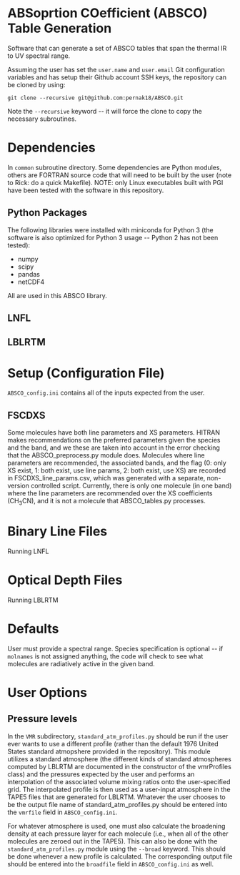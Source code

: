 # ABSoprtion COefficient (ABSCO) Table Generation

Software that can generate a set of ABSCO tables that span the thermal IR to UV spectral range.

Assuming the user has set the `user.name` and `user.email` Git configuration variables and has setup their Github account SSH keys, the repository can be cloned by using:

```
git clone --recursive git@github.com:pernak18/ABSCO.git
```

Note the `--recursive` keyword -- it will force the clone to copy the necessary subroutines.

# Dependencies

In `common` subroutine directory. Some dependencies are Python modules, others are FORTRAN source code that will need to be built by the user (note to Rick: do a quick Makefile). NOTE: only Linux executables built with PGI have been tested with the software in this repository.

## Python Packages

The following libraries were installed with miniconda for Python 3 (the software is also optimized for Python 3 usage -- Python 2 has not been tested):

  - numpy
  - scipy
  - pandas
  - netCDF4

All are used in this ABSCO library.

## LNFL

## LBLRTM

# Setup (Configuration File)

`ABSCO_config.ini` contains all of the inputs expected from the user.

## FSCDXS

Some molecules have both line parameters and XS parameters.  HITRAN makes recommendations on the preferred parameters given the species and the band, and we these are taken into account in the error checking that the ABSCO_preprocess.py module does.  Molecules where line parameters are recommended, the associated bands, and the flag (0: only XS exist, 1: both exist, use line params, 2: both exist, use XS) are recorded in FSCDXS_line_params.csv, which was generated with a separate, non-version controlled script.  Currently, there is only one molecule (in one band) where the line parameters are recommended over the XS coefficients (CH<sub>3</sub>CN), and it is not a molecule that ABSCO_tables.py processes.

# Binary Line Files

Running LNFL

# Optical Depth Files

Running LBLRTM

# Defaults

User must provide a spectral range. Species specification is optional -- if `molnames` is not assigned anything, the code will check to see what molecules are radiatively active in the given band.

# User Options

## Pressure levels

In the `VMR` subdirectory, `standard_atm_profiles.py` should be run if the user ever wants to use a different profile (rather than the default 1976 United States standard atmopshere provided in the repository). This module utilizes a standard atmosphere (the different kinds of standard atmospheres computed by LBLRTM are documented in the constructor of the vmrProfiles class) and the pressures expected by the user and performs an interpolation of the associated volume mixing ratios onto the user-specified grid. The interpolated profile is then used as a user-input atmosphere in the TAPE5 files that are generated for LBLRTM. Whatever the user chooses to be the output file name of standard_atm_profiles.py should be entered into the `vmrfile` field in `ABSCO_config.ini`.

For whatever atmosphere is used, one must also calculate the broadening density at each pressure layer for each molecule (i.e., when all of the other molecules are zeroed out in the TAPE5). This can also be done with the `standard_atm_profiles.py` module using the `--broad` keyword. This should be done whenever a new profile is calculated. The corresponding output file should be entered into the `broadfile` field in `ABSCO_config.ini` as well.

